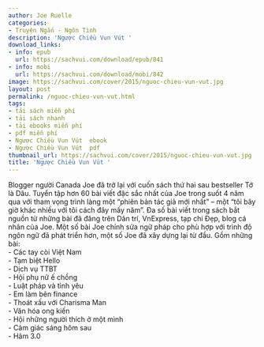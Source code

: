 ```yaml
---
author: Joe Ruelle
categories:
- Truyện Ngắn - Ngôn Tình
description: 'Ngược Chiều Vun Vút '
download_links:
- info: epub
  url: https://sachvui.com/download/epub/841
- info: mobi
  url: https://sachvui.com/download/mobi/842
image: https://sachvui.com/cover/2015/nguoc-chieu-vun-vut.jpg
layout: post
permalink: /nguoc-chieu-vun-vut.html
tags:
- tải sách miễn phí
- tải sách nhanh
- tải ebooks miễn phí
- pdf miễn phí
- Ngược Chiều Vun Vút  ebook
- Ngược Chiều Vun Vút  pdf
thumbnail_url: https://sachvui.com/cover/2015/nguoc-chieu-vun-vut.jpg
title: 'Ngược Chiều Vun Vút '
---
```


 <div class="item-desc text-justify"> Blogger người Canada Joe đã trở lại với cuốn sách thứ hai sau bestseller Tớ là Dâu. Tuyển tập hơn 60 bài viết đặc sắc nhất của Joe trong suốt 4 năm qua với tham vọng trình làng một “phiên bản tác giả mới nhất” – một “tôi bây giờ khác nhiều với tôi cách đây mấy năm”. Đa số bài viết trong sách bắt nguồn từ những bài đã đăng trên Dân trí, VnExpress, tạp chi Đẹp, blog cá nhân của Joe. Một số bài Joe chỉnh sửa ngữ pháp cho phù hợp với trình độ ngôn ngữ đã phát triển hơn, một số Joe đã xây dựng lại từ đầu. Gồm những bài: <br> - Các tay còi Việt Nam<br> - Tạm biệt Hello<br> - Dịch vụ TTBT<br> - Hội phụ nữ ế chồng<br> - Luật pháp và tình yêu<br> - Em làm bên finance<br> - Thoát xấu với Charisma Man<br> - Văn hóa ong kiến<br> - Hội những người thích ở một mình<br> - Cảm giác sáng hôm sau<br> - Hâm 3.0<br> </div>